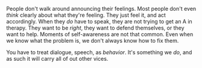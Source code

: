 

People don't walk around announcing their feelings. Most people don't even *think* clearly about what they're feeling. They just feel it, and act accordingly. When they *do* have to speak, they are not trying to get an A in therapy. They want to be *right*, they want to defend themselves, or they want to help. Moments of self-awareness are not that common. Even when we know what the problem is, we don't always know how to fix them.

You have to treat dialogue, speech, as *behavior*. It's something we *do*, and as such it will carry all of out other vices.